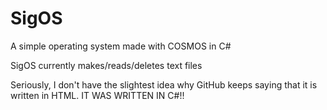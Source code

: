 # SigOS
A simple operating system made with COSMOS in C#

SigOS currently makes/reads/deletes text files

Seriously, I don't have the slightest idea why GitHub keeps saying that it is written in HTML. IT WAS WRITTEN IN C#!!
